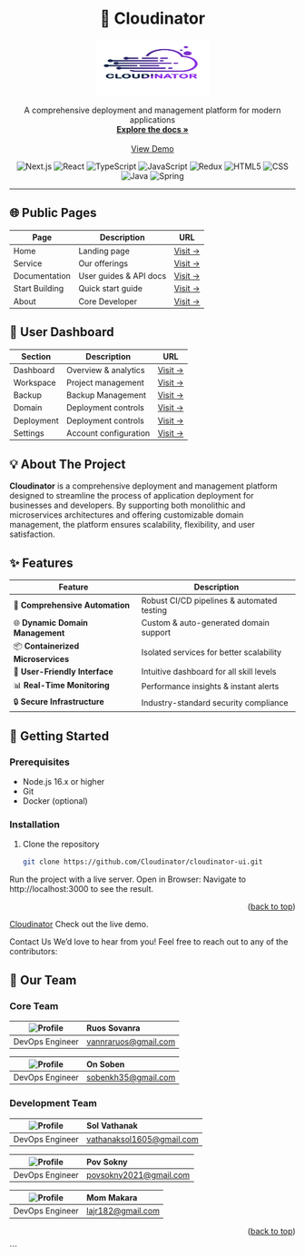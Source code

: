 <div align="center">

# 🚀 Cloudinator

  <a href="https://github.com/Cloudinator">
    <img src="/public/logo.png" alt="Logo" width="200" height="100">
  </a>

  <p align="center">
    A comprehensive deployment and management platform for modern applications
    <br />
    <a href="https://cloudinator-document.soben.me/"><strong>Explore the docs »</strong></a>
    <br />
    <br />
    <a href="https://cloudinator-ui.cloudinator.cloud/">View Demo</a>
  </p>

  <div align="center">
    <img src="https://img.shields.io/badge/Next-black?style=for-the-badge&logo=next.js&logoColor=white" alt="Next.js">
    <img src="https://img.shields.io/badge/React-20232A?style=for-the-badge&logo=react&logoColor=61DAFB" alt="React">
    <img src="https://img.shields.io/badge/TypeScript-007ACC?style=for-the-badge&logo=typescript&logoColor=white" alt="TypeScript">
    <img src="https://img.shields.io/badge/JavaScript-323330?style=for-the-badge&logo=javascript&logoColor=F7DF1E" alt="JavaScript">
    <img src="https://img.shields.io/badge/Redux-593D88?style=for-the-badge&logo=redux&logoColor=white" alt="Redux">
    <img src="https://img.shields.io/badge/HTML5-E34F26?style=for-the-badge&logo=html5&logoColor=white" alt="HTML5">
    <img src="https://img.shields.io/badge/CSS-239120?&style=for-the-badge&logo=css3&logoColor=white" alt="CSS">
    <img src="https://img.shields.io/badge/Java-ED8B00?style=for-the-badge&logo=java&logoColor=white" alt="Java">
    <img src="https://img.shields.io/badge/Spring-6DB33F?style=for-the-badge&logo=spring&logoColor=white" alt="Spring">
  </div>
</div>

---

## 🌐 Public Pages

| Page | Description | URL |
|------|-------------|-----|
| Home | Landing page | [Visit →](https://cloudinator-ui.cloudinator.cloud/) |
| Service | Our offerings | [Visit →](https://cloudinator-ui.cloudinator.cloud/service) |
| Documentation | User guides & API docs | [Visit →](https://cloudinator-document.soben.me/) |
| Start Building | Quick start guide | [Visit →](https://cloudinator-ui.cloudinator.cloud/start-building) |
| About | Core Developer | [Visit →](https://cloudinator-ui.cloudinator.cloud/about) |

## 🎯 User Dashboard

| Section | Description | URL |
|---------|-------------|-----|
| Dashboard | Overview & analytics | [Visit →](https://dynamic.psa-khmer.world/dashboard) |
| Workspace | Project management | [Visit →](https://dynamic.psa-khmer.world/workspace) |
| Backup | Backup Management | [Visit →](https://dynamic.psa-khmer.world/backup) |
| Domain | Deployment controls | [Visit →](https://dynamic.psa-khmer.world/domain) |
| Deployment | Deployment controls | [Visit →](https://dynamic.psa-khmer.world/deployment) |
| Settings | Account configuration | [Visit →](https://dynamic.psa-khmer.world/setting) |

## 💡 About The Project

**Cloudinator** is a comprehensive deployment and management platform designed to streamline the process of application deployment for businesses and developers. By supporting both monolithic and microservices architectures and offering customizable domain management, the platform ensures scalability, flexibility, and user satisfaction.

## ✨ Features

<div align="center">

| Feature | Description |
|---------|-------------|
| 🔄 **Comprehensive Automation** | Robust CI/CD pipelines & automated testing |
| 🌐 **Dynamic Domain Management** | Custom & auto-generated domain support |
| 📦 **Containerized Microservices** | Isolated services for better scalability |
| 🎯 **User-Friendly Interface** | Intuitive dashboard for all skill levels |
| 📊 **Real-Time Monitoring** | Performance insights & instant alerts |
| 🔒 **Secure Infrastructure** | Industry-standard security compliance |

</div>

## 🚀 Getting Started

### Prerequisites

- Node.js 16.x or higher
- Git
- Docker (optional)

### Installation

1. Clone the repository
   ```bash
   git clone https://github.com/Cloudinator/cloudinator-ui.git

Run the project with a live server.
Open in Browser:
Navigate to http://localhost:3000 to see the result.

<p align="right">(<a href="#readme-top">back to top</a>)</p>

<a href="https://cloudinator-ui.cloudinator.cloud/">Cloudinator</a>
Check out the live demo.


Contact Us
We’d love to hear from you! Feel free to reach out to any of the contributors:

## 👥 Our Team

<div class="team-grid">

### Core Team

| <img src="/sovanra.jpg" alt="Profile" class="rounded-full" /> | **Ruos Sovanra** |
|:---:|:---|
| DevOps Engineer | [vannraruos@gmail.com](mailto:vannraruos@gmail.com) |

| <img src="/ben.png" alt="Profile" class="rounded-full" /> | **On Soben** |
|:---:|:---|
| DevOps Engineer | [sobenkh35@gmail.com](mailto:sobenkh35@gmail.com) |

### Development Team

| <img src="/vathanak.jpg" alt="Profile" class="rounded-full" /> | **Sol Vathanak** |
|:---:|:---|
| DevOps Engineer | [vathanaksol1605@gmail.com](mailto:vathanaksol1605@gmail.com) |

| <img src="/sokny.jpg" alt="Profile" class="rounded-full" /> | **Pov Sokny** |
|:---:|:---|
| DevOps Engineer | [povsokny2021@gmail.com](mailto:povsokny2021@gmail.com) |

| <img src="/makara.jpg" alt="Profile" class="rounded-full" /> | **Mom Makara** |
|:---:|:---|
| DevOps Engineer | [lajr182@gmail.com](mailto:lajr182@gmail.com) |

</div>

<p align="right">(<a href="#readme-top">back to top</a>)</p> ```